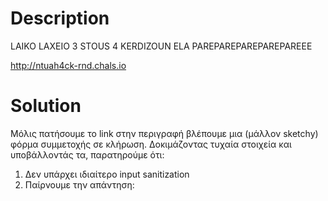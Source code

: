 # Description

LAIKO LAXEIO 3 STOUS 4 KERDIZOUN ELA PAREPAREPAREPAREPAREEE 

http://ntuah4ck-rnd.chals.io

# Solution

Μόλις πατήσουμε το link στην περιγραφή βλέπουμε μια (μάλλον sketchy) φόρμα συμμετοχής σε κλήρωση.
Δοκιμάζοντας τυχαία στοιχεία και υποβάλλοντάς τα, παρατηρούμε ότι:

1) Δεν υπάρχει ιδιαίτερο input sanitization
2) Παίρνουμε την απάντηση:

